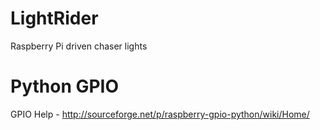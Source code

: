 LightRider
=========

Raspberry Pi driven chaser lights

Python GPIO
==
GPIO Help - http://sourceforge.net/p/raspberry-gpio-python/wiki/Home/


